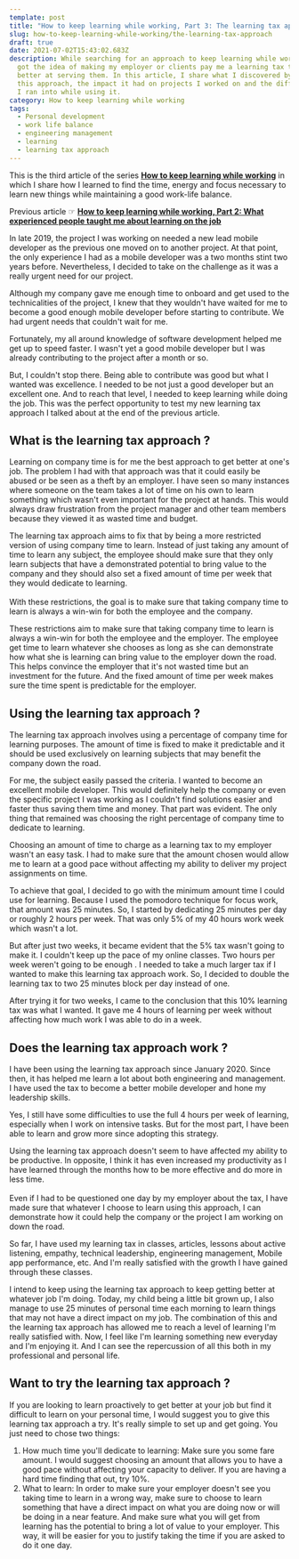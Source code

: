 ```yaml
---
template: post
title: "How to keep learning while working, Part 3: The learning tax approach"
slug: how-to-keep-learning-while-working/the-learning-tax-approach
draft: true
date: 2021-07-02T15:43:02.683Z
description: While searching for an approach to keep learning while working, I
  got the idea of making my employer or clients pay me a learning tax to get
  better at serving them. In this article, I share what I discovered by adopting
  this approach, the impact it had on projects I worked on and the difficulties
  I ran into while using it.
category: How to keep learning while working
tags:
  - Personal development
  - work life balance
  - engineering management
  - learning
  - learning tax approach
---
```

This is the third article of the series **[How to keep learning while working](/category/how-to-keep-learning-while-working/)** in which I share how I learned to find the time, energy and focus necessary to learn new things while maintaining a good work-life balance.

Previous article ☞ **[How to keep learning while working, Part 2: What experienced people taught me about learning on the job](/how-to-keep-learning-while-working/what-experienced-people-taught-me-about-learning-on-the-job)**

In late 2019, the project I was working on needed a new lead mobile developer as the previous one moved on to another project. At that point, the only experience I had as a mobile developer was a two months stint two years before. Nevertheless, I decided to take on the challenge as it was a really urgent need for our project. 

Although my company gave me enough time to onboard and get used to the technicalities of the project, I knew that they wouldn't have waited for me to become a good enough mobile developer before starting to contribute. We had urgent needs that couldn't wait for me.

Fortunately, my all around knowledge of software development helped me get up to speed faster. I wasn't yet a good mobile developer but I was already contributing to the project after a month or so.

But, I couldn't stop there. Being able to contribute was good but what I wanted was excellence. I needed to be not just a good developer but an excellent one. And to reach that level, I needed to keep learning while doing the job. This was the perfect opportunity to test my new learning tax approach I talked about at the end of the previous article.

## What is the learning tax approach ?

Learning on company time is for me the best approach to get better at one's job. The problem I had with that approach was that it could easily be abused or be seen as a theft by an employer. I have seen so many instances where someone on the team takes a lot of time on his own to learn something which wasn't even important for the project at hands. This would always draw frustration from the project manager and other team members because they viewed it as wasted time and budget. 

The learning tax approach aims to fix that by being a more restricted version of using company time to learn. Instead of just taking any amount of time to learn any subject, the employee should make sure that they only learn subjects that have a demonstrated potential to bring value to the company and they should also set a fixed amount of time per week that they would dedicate to learning.\
\
With these restrictions, the goal is to make sure that taking company time to learn is always a win-win for both the employee and the company.

These restrictions aim to make sure that taking company time to learn is always a win-win for both the employee and the employer. The employee get time to learn whatever she chooses as long as she can demonstrate how what she is learning can bring value to the employer down the road. This helps convince the employer that it's not wasted time but an investment for the future. And the fixed amount of time per week makes sure the time spent is predictable for the employer. 

## Using the learning tax approach ?

The learning tax approach involves using a percentage of company time for learning purposes. The amount of time is fixed to make it predictable and it should be used exclusively on learning subjects that may benefit the company down the road.

For me, the subject easily passed the criteria. I wanted to become an excellent mobile developer. This would definitely help the company or even the specific project I was working as I couldn't find solutions easier and faster thus saving them time and money. That part was evident. The only thing that remained was choosing the right percentage of company time to dedicate to learning.

Choosing an amount of time to charge as a learning tax to my employer wasn't an easy task. I had to make sure that the amount chosen would allow me to learn at a good pace without affecting my ability to deliver my project assignments on time.

To achieve that goal, I decided to go with the minimum amount time I could use for learning. Because I used the pomodoro technique for focus work, that amount was 25 minutes. So, I started by dedicating 25 minutes per day or roughly 2 hours per week. That was only 5% of my 40 hours work week which wasn't a lot.

But after just two weeks, it became evident that the 5% tax wasn't going to make it. I couldn't keep up the pace of my online classes. Two hours per week weren't going to be enough . I needed to take a much larger tax if I wanted to make this learning tax approach work. So, I decided to double the learning tax to two 25 minutes block per day instead of one.

After trying it for two weeks, I came to the conclusion that this 10% learning tax was what I wanted. It gave me 4 hours of learning per week without affecting how much work I was able to do in a week.

## Does the learning tax approach work ?

I have been using the learning tax approach since January 2020. Since then, it has helped me learn a lot about both engineering and management. I have used the tax to become a better mobile developer and hone my leadership skills.

Yes, I still have some difficulties to use the full 4 hours per week of learning, especially when I work on intensive tasks. But for the most part, I have been able to learn and grow more since adopting this strategy.

Using the learning tax approach doesn't seem to have affected my ability to be productive. In opposite, I think it has even increased my productivity as I have learned through the months how to be more effective and do more in less time.\
\
Even if I had to be questioned one day by my employer about the tax, I have made sure that whatever I choose to learn using this approach, I can demonstrate how it could help the company or the project I am working on down the road.

So far, I have used my learning tax in classes, articles, lessons about active listening, empathy, technical leadership, engineering management, Mobile app performance, etc. And I'm really satisfied with the growth I have gained through these classes.

I intend to keep using the learning tax approach to keep getting better at whatever job I'm doing. Today, my child being a little bit grown up, I also manage to use 25 minutes of personal time each morning to learn things that may not have a direct impact on my job. The combination of this and the learning tax approach has allowed me to reach a level of learning I'm really satisfied with. Now, I feel like I'm learning something new everyday and I'm enjoying it. And I can see the repercussion of all this both in my professional and personal life.

## Want to try the learning tax approach ?

If you are looking to learn proactively to get better at your job but find it difficult to learn on your personal time, I would suggest you to give this learning tax approach a try. It's really simple to set up and get going. You just need to chose two things:

1. How much time you'll dedicate to learning: Make sure you some fare amount. I would suggest choosing an amount that allows you to have a good pace without affecting your capacity to deliver. If you are having a hard time finding that out, try 10%.
2. What to learn: In order to make sure your employer doesn't see you taking time to learn in a wrong way, make sure to choose to learn something that have a direct impact on what you are doing now or will be doing in a near feature. And make sure what you will get from learning has the potential to bring a lot of value to your employer. This way, it will be easier for you to justify taking the time if you are asked to do it one day.
